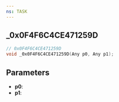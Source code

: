 ```yaml
---
ns: TASK
---
```

## _0x0F4F6C4CE471259D

```c
// 0x0F4F6C4CE471259D
void _0x0F4F6C4CE471259D(Any p0, Any p1);
```

## Parameters
* **p0**:
* **p1**:
